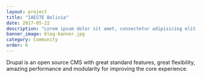 ```yaml
---
layout: project
title: "IAESTE Bolivia"
date: 2017-05-22
description: "Lorem ipsum dolor sit amet, consectetur adipisicing elit, sed do eiusmod tempor incididunt ut labore et dolore magna aliqua Ut enim..."
banner_image: blog-banner.jpg
category: Community
order: 6
---
```

Drupal is an open source CMS with great standard features, great flexibility, amazing performance and modularity for improving the core experience.
